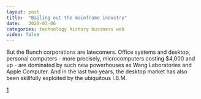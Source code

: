 ```yaml
---
layout: post
title:  "Bailing out the mainframe industry"
date:   2020-03-06
categories: technology history business web
video: false
---
```


But the Bunch corporations are latecomers. Office systems and desktop, personal computers - more precisely, microcomputers costing $4,000 and up - are dominated by such new powerhouses as Wang Laboratories and Apple Computer. And in the last two years, the desktop market has also been skillfully exploited by the ubiquitous I.B.M.

[1]

[1]: //www.nytimes.com/1984/02/05/business/bailing-out-of-the-mainframe-industry.html

